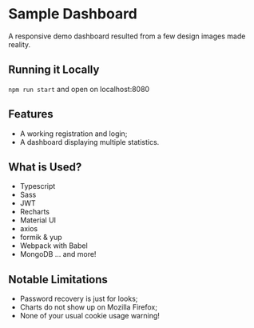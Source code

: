 # Sample Dashboard
A responsive demo dashboard resulted from a few design images made reality. 

## Running it Locally
`npm run start` and open on localhost:8080 

## Features
- A working registration and login;
- A dashboard displaying multiple statistics.

## What is Used?
- Typescript
- Sass
- JWT
- Recharts
- Material UI
- axios
- formik & yup
- Webpack with Babel
- MongoDB
... and more! 

## Notable Limitations
- Password recovery is just for looks;
- Charts do not show up on Mozilla Firefox;
- None of your usual cookie usage warning!
